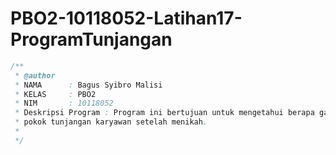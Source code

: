 # PBO2-10118052-Latihan17-ProgramTunjangan

```java
/**
 * @author 
 * NAMA      : Bagus Syibro Malisi
 * KELAS     : PBO2
 * NIM       : 10118052
 * Deskripsi Program : Program ini bertujuan untuk mengetahui berapa gaji
 * pokok tunjangan karyawan setelah menikah.
 * 
 */
 ```
 
